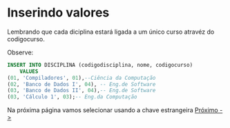 # Inserindo valores

Lembrando que cada diciplina estará ligada a um único curso atravéz do codigocurso.

Observe:

```sql
INSERT INTO DISCIPLINA (codigodisciplina, nome, codigocurso)
    VALUES
(01, 'Compiladores', 01),--Ciência da Computação
(02, 'Banco de Dados I', 04), -- Eng.de Software
(03, 'Banco de Dados II', 04),-- Eng.de Software
(03, 'Cálculo 1', 03);-- Eng.da Computação
```

Na próxima página vamos selecionar usando a chave estrangeira
<a href="./03-SelecionandoValores.md">Próximo -></a>